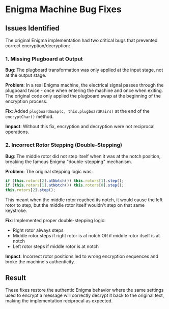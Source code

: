 # Enigma Machine Bug Fixes

## Issues Identified

The original Enigma implementation had two critical bugs that prevented correct encryption/decryption:

### 1. Missing Plugboard at Output

**Bug**: The plugboard transformation was only applied at the input stage, not at the output stage.

**Problem**: In a real Enigma machine, the electrical signal passes through the plugboard twice - once when entering the machine and once when exiting. The original code only applied the plugboard swap at the beginning of the encryption process.

**Fix**: Added `plugboardSwap(c, this.plugboardPairs)` at the end of the `encryptChar()` method.

**Impact**: Without this fix, encryption and decryption were not reciprocal operations.

### 2. Incorrect Rotor Stepping (Double-Stepping)

**Bug**: The middle rotor did not step itself when it was at the notch position, breaking the famous Enigma "double-stepping" mechanism.

**Problem**: The original stepping logic was:

```javascript
if (this.rotors[2].atNotch()) this.rotors[1].step();
if (this.rotors[1].atNotch()) this.rotors[0].step();
this.rotors[2].step();
```

This meant when the middle rotor reached its notch, it would cause the left rotor to step, but the middle rotor itself wouldn't step on that same keystroke.

**Fix**: Implemented proper double-stepping logic:

- Right rotor always steps
- Middle rotor steps if right rotor is at notch OR if middle rotor itself is at notch
- Left rotor steps if middle rotor is at notch

**Impact**: Incorrect rotor positions led to wrong encryption sequences and broke the machine's authenticity.

## Result

These fixes restore the authentic Enigma behavior where the same settings used to encrypt a message will correctly decrypt it back to the original text, making the implementation reciprocal as expected.
